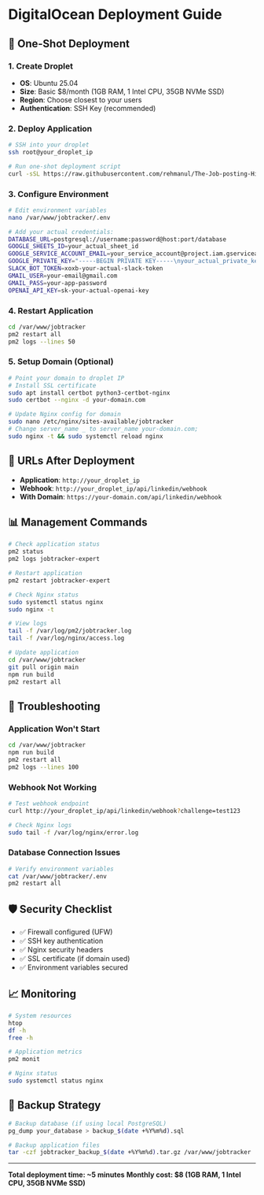 # DigitalOcean Deployment Guide

## 🚀 One-Shot Deployment

### 1. Create Droplet
- **OS**: Ubuntu 25.04
- **Size**: Basic $8/month (1GB RAM, 1 Intel CPU, 35GB NVMe SSD)
- **Region**: Choose closest to your users
- **Authentication**: SSH Key (recommended)

### 2. Deploy Application
```bash
# SSH into your droplet
ssh root@your_droplet_ip

# Run one-shot deployment script
curl -sSL https://raw.githubusercontent.com/rehmanul/The-Job-posting-Hiring-Tracking-System/main/deploy-digitalocean.sh | bash
```

### 3. Configure Environment
```bash
# Edit environment variables
nano /var/www/jobtracker/.env

# Add your actual credentials:
DATABASE_URL=postgresql://username:password@host:port/database
GOOGLE_SHEETS_ID=your_actual_sheet_id
GOOGLE_SERVICE_ACCOUNT_EMAIL=your_service_account@project.iam.gserviceaccount.com
GOOGLE_PRIVATE_KEY="-----BEGIN PRIVATE KEY-----\nyour_actual_private_key\n-----END PRIVATE KEY-----\n"
SLACK_BOT_TOKEN=xoxb-your-actual-slack-token
GMAIL_USER=your-email@gmail.com
GMAIL_PASS=your-app-password
OPENAI_API_KEY=sk-your-actual-openai-key
```

### 4. Restart Application
```bash
cd /var/www/jobtracker
pm2 restart all
pm2 logs --lines 50
```

### 5. Setup Domain (Optional)
```bash
# Point your domain to droplet IP
# Install SSL certificate
sudo apt install certbot python3-certbot-nginx
sudo certbot --nginx -d your-domain.com

# Update Nginx config for domain
sudo nano /etc/nginx/sites-available/jobtracker
# Change server_name _ to server_name your-domain.com;
sudo nginx -t && sudo systemctl reload nginx
```

## 🔗 URLs After Deployment

- **Application**: `http://your_droplet_ip`
- **Webhook**: `http://your_droplet_ip/api/linkedin/webhook`
- **With Domain**: `https://your-domain.com/api/linkedin/webhook`

## 📊 Management Commands

```bash
# Check application status
pm2 status
pm2 logs jobtracker-expert

# Restart application
pm2 restart jobtracker-expert

# Check Nginx status
sudo systemctl status nginx
sudo nginx -t

# View logs
tail -f /var/log/pm2/jobtracker.log
tail -f /var/log/nginx/access.log

# Update application
cd /var/www/jobtracker
git pull origin main
npm run build
pm2 restart all
```

## 🔧 Troubleshooting

### Application Won't Start
```bash
cd /var/www/jobtracker
npm run build
pm2 restart all
pm2 logs --lines 100
```

### Webhook Not Working
```bash
# Test webhook endpoint
curl http://your_droplet_ip/api/linkedin/webhook?challenge=test123

# Check Nginx logs
sudo tail -f /var/log/nginx/error.log
```

### Database Connection Issues
```bash
# Verify environment variables
cat /var/www/jobtracker/.env
pm2 restart all
```

## 🛡️ Security Checklist

- ✅ Firewall configured (UFW)
- ✅ SSH key authentication
- ✅ Nginx security headers
- ✅ SSL certificate (if domain used)
- ✅ Environment variables secured

## 📈 Monitoring

```bash
# System resources
htop
df -h
free -h

# Application metrics
pm2 monit

# Nginx status
sudo systemctl status nginx
```

## 🔄 Backup Strategy

```bash
# Backup database (if using local PostgreSQL)
pg_dump your_database > backup_$(date +%Y%m%d).sql

# Backup application files
tar -czf jobtracker_backup_$(date +%Y%m%d).tar.gz /var/www/jobtracker
```

---

**Total deployment time: ~5 minutes**
**Monthly cost: $8 (1GB RAM, 1 Intel CPU, 35GB NVMe SSD)**